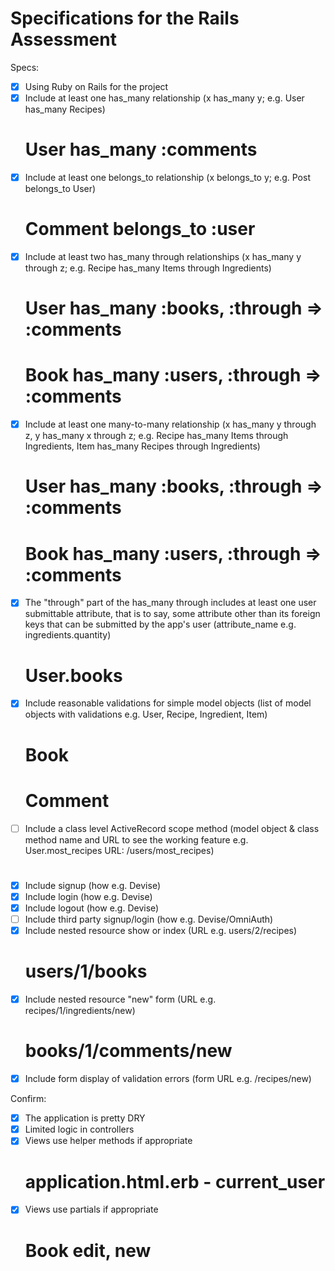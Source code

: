 # Specifications for the Rails Assessment

Specs:
- [x] Using Ruby on Rails for the project
- [x] Include at least one has_many relationship (x has_many y; e.g. User has_many Recipes)
    # User has_many :comments
- [x] Include at least one belongs_to relationship (x belongs_to y; e.g. Post belongs_to User)
    # Comment belongs_to :user
- [x] Include at least two has_many through relationships (x has_many y through z; e.g. Recipe has_many Items through Ingredients)
    # User has_many :books, :through => :comments
    # Book has_many :users, :through => :comments
- [x] Include at least one many-to-many relationship (x has_many y through z, y has_many x through z; e.g. Recipe has_many Items through Ingredients, Item has_many Recipes through Ingredients)
    # User has_many :books, :through => :comments
    # Book has_many :users, :through => :comments
- [x] The "through" part of the has_many through includes at least one user submittable attribute, that is to say, some attribute other than its foreign keys that can be submitted by the app's user (attribute_name e.g. ingredients.quantity)
    # User.books
- [x] Include reasonable validations for simple model objects (list of model objects with validations e.g. User, Recipe, Ingredient, Item)
    # Book
    # Comment
- [ ] Include a class level ActiveRecord scope method (model object & class method name and URL to see the working feature e.g. User.most_recipes URL: /users/most_recipes)
    #
- [x] Include signup (how e.g. Devise)
- [x] Include login (how e.g. Devise)
- [x] Include logout (how e.g. Devise)
- [ ] Include third party signup/login (how e.g. Devise/OmniAuth)
- [x] Include nested resource show or index (URL e.g. users/2/recipes)
    # users/1/books
- [x] Include nested resource "new" form (URL e.g. recipes/1/ingredients/new)
    # books/1/comments/new
- [x] Include form display of validation errors (form URL e.g. /recipes/new)

Confirm:
- [x] The application is pretty DRY
- [x] Limited logic in controllers
- [x] Views use helper methods if appropriate
    # application.html.erb - current_user
- [x] Views use partials if appropriate
    # Book edit, new